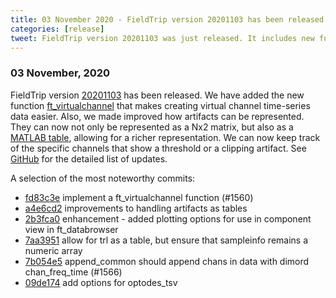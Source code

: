 ```yaml
---
title: 03 November 2020 - FieldTrip version 20201103 has been released
categories: [release]
tweet: FieldTrip version 20201103 was just released. It includes new functionality for easy creation of virtual channel time-series data. We also improved the representation of artifacts. See http://www.fieldtriptoolbox.org/#03-november-2020
---
```


### 03 November, 2020

FieldTrip version [20201103](http://github.com/fieldtrip/fieldtrip/releases/tag/20201103) has been released. We have added the new function [ft_virtualchannel](https://github.com/fieldtrip/fieldtrip/blob/master/ft_virtualchannel.m) that makes creating virtual channel time-series data easier. Also, we made improved how artifacts can be represented. They can now not only be represented as a Nx2 matrix, but also as a [MATLAB table](https://www.mathworks.com/help/matlab/matlab_prog/create-a-table.html), allowing for a richer representation. We can now keep track of the specific channels that show a threshold or a clipping artifact. See [GitHub](https://github.com/fieldtrip/fieldtrip/compare/20201009...20201103) for the detailed list of updates.

A selection of the most noteworthy commits:
- [fd83c3e](http://github.com/fieldtrip/fieldtrip/commit/fd83c3e) implement a ft_virtualchannel function (#1560)
- [a4e6cd2](http://github.com/fieldtrip/fieldtrip/commit/a4e6cd2) improvements to handling artifacts as tables
- [2b3fca0](http://github.com/fieldtrip/fieldtrip/commit/2b3fca0) enhancement - added plotting options for use in component view in ft_databrowser
- [7aa3951](http://github.com/fieldtrip/fieldtrip/commit/7aa3951) allow for trl as a table, but ensure that sampleinfo remains a numeric array
- [7b054e5](http://github.com/fieldtrip/fieldtrip/commit/7b054e5) append_common should append chans in data with dimord chan_freq_time (#1566)
- [09de174](http://github.com/fieldtrip/fieldtrip/commit/09de174) add options for optodes_tsv

